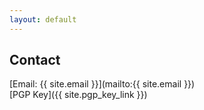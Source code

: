 ```yaml
---
layout: default
---
```

## Contact

[Email: {{ site.email }}](mailto:{{ site.email }})  
[PGP Key]({{ site.pgp_key_link }})
